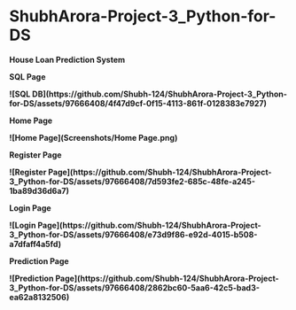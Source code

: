 # ShubhArora-Project-3_Python-for-DS
<b>House Loan Prediction System<b>
<br>
<p>SQL Page</p>
![SQL DB](https://github.com/Shubh-124/ShubhArora-Project-3_Python-for-DS/assets/97666408/4f47d9cf-0f15-4113-861f-0128383e7927)
<p>Home Page</p>
![Home Page](Screenshots/Home Page.png)
<p>Register Page</p>
![Register Page](https://github.com/Shubh-124/ShubhArora-Project-3_Python-for-DS/assets/97666408/7d593fe2-685c-48fe-a245-1ba89d36d6a7)
<p>Login Page</p>
![Login Page](https://github.com/Shubh-124/ShubhArora-Project-3_Python-for-DS/assets/97666408/e73d9f86-e92d-4015-b508-a7dfaff4a5fd)
<p>Prediction Page</p>
![Prediction Page](https://github.com/Shubh-124/ShubhArora-Project-3_Python-for-DS/assets/97666408/2862bc60-5aa6-42c5-bad3-ea62a8132506)
